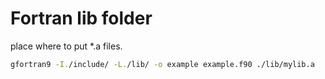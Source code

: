 # Fortran lib folder

place where to put \*.a files.

```sh
gfortran9 -I./include/ -L./lib/ -o example example.f90 ./lib/mylib.a
```
